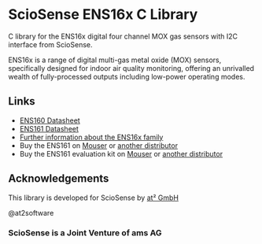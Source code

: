 # ScioSense ENS16x C Library
C library for the ENS16x digital four channel MOX gas sensors with I2C interface from ScioSense.

ENS16x is a range of digital multi-gas metal oxide (MOX) sensors, specifically designed for indoor air quality 
monitoring, offering an unrivalled wealth of fully-processed outputs including low-power operating modes.

## Links
* [ENS160 Datasheet](https://www.sciosense.com/wp-content/uploads/2023/12/ENS160-Datasheet.pdf)
* [ENS161 Datasheet](https://www.sciosense.com/wp-content/uploads/2024/12/ENS161-Datasheet.pdf)
* [Further information about the ENS16x family](https://www.sciosense.com/ens16x-digital-metal-oxide-multi-gas-sensor-family/)
* Buy the ENS161 on [Mouser](https://mou.sr/3NSRp0K) or [another distributor](https://www.sciosense.com/contact/)
* Buy the ENS161 evaluation kit on [Mouser](https://mou.sr/3vxi5xJ) or [another distributor](https://www.sciosense.com/contact/)

## Acknowledgements
This library is developed for ScioSense by [at² GmbH](https://www.at2-software.com/en/) 

@at2software

### ScioSense is a Joint Venture of ams AG
